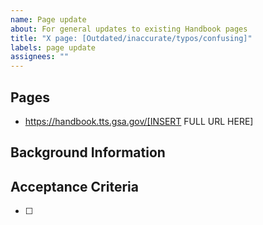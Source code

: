 ```yaml
---
name: Page update
about: For general updates to existing Handbook pages
title: "X page: [Outdated/inaccurate/typos/confusing]"
labels: page update
assignees: ""
---
```


## Pages

<!-- List all the pages affected by this issue. -->

- https://handbook.tts.gsa.gov/[INSERT FULL URL HERE]

## Background Information

<!-- If needed, include some context and/or other details motivating the issue. -->

## Acceptance Criteria

<!-- Definition of Done. ](https://www.agilealliance.org/glossary/definition-of-done) Should be as objective as possible. -->

- [ ]
